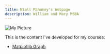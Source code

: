 ```yaml
---
title: Niall Mahaney's Webpage
description: William and Mary MSBA
---
```


![My Picture]()

This is the content I've developed for my courses:

- [Matplotlib Graph](/matplotgraph/index.md)
